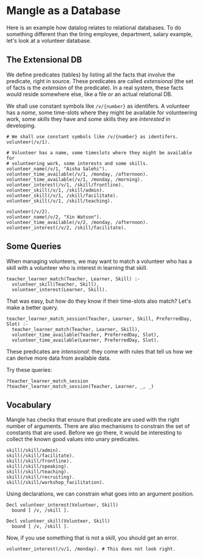 # Mangle as a Database

Here is an example how datalog relates to relational databases. To do something
different than the tiring employee, department, salary example, let's look
at a volunteer database.

## The Extensional DB

We define predicates (tables) by listing all the facts that involve the
predicate, right in source. These predicates are called *extensional* (the
set of facts is the *extension* of the predicate). In a real system, these facts
would reside somewhere else, like a file or an actual relational DB.

We shall use constant symbols like `/v/{number}` as identifers. A volunteer
has a *name*, some time-slots where they might be available for volunteering
work, some *skills* they have and some skills they are *interested* in
developing.

```
# We shall use constant symbols like /v/{number} as identifers.
volunteer(/v/1).

# Volunteer has a name, some timeslots where they might be available for
# volunteering work, some interests and some skills.
volunteer_name(/v/1, "Aisha Salehi").
volunteer_time_available(/v/1, /monday, /afternoon).
volunteer_time_available(/v/1, /monday, /morning).
volunteer_interest(/v/1, /skill/frontline).
volunteer_skill(/v/1, /skill/admin).
volunteer_skill(/v/1, /skill/facilitate).
volunteer_skill(/v/1, /skill/teaching).

volunteer(/v/2).
volunteer_name(/v/2, "Xin Watson").
volunteer_time_available(/v/2, /monday, /afternoon).
volunteer_interest(/v/2, /skill/facilitate).
```

## Some Queries

When managing volunteers, we may want to match a volunteer who has
a skill with a volunteer who is interest in learning that skill.

```
teacher_learner_match(Teacher, Learner, Skill) :-
  volunteer_skill(Teacher, Skill),
  volunteer_interest(Learner, Skill).
```

That was easy, but how do they know if their time-slots also match? Let's
make a better query.

```
teacher_learner_match_session(Teacher, Learner, Skill, PreferredDay, Slot) :-
  teacher_learner_match(Teacher, Learner, Skill),
  volunteer_time_available(Teacher, PreferredDay, Slot),
  volunteer_time_available(Learner, PreferredDay, Slot).
```

These predicates are *intensional*: they come with rules that tell us how
we can derive more data from available data.

Try these queries:
```
?teacher_learner_match_session
?teacher_learner_match_session(Teacher, Learner, _, _)
```

## Vocabulary

Mangle has checks that ensure that predicate are used with the right number of
arguments. There are also mechanisms to constrain the set of constants that
are used. Before we go there, it would be interesting to collect the known
good values into unary predicates.

```
skill(/skill/admin).
skill(/skill/facilitate).
skill(/skill/frontline).
skill(/skill/speaking).
skill(/skill/teaching).
skill(/skill/recruiting).
skill(/skill/workshop_facilitation).
```

Using declarations, we can constrain what goes into an argument position.

```
Decl volunteer_interest(Volunteer, Skill)
  bound [ /v, /skill ].

Decl volunteer_skill(Volunteer, Skill)
  bound [ /v, /skill ].
```

Now, if you use something that is not a skill, you should get an error.

```
volunteer_interest(/v/1, /monday). # This does not look right.
```
